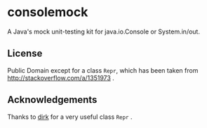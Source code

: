 # consolemock
A Java's mock unit-testing kit for java.io.Console or System.in/out.

## License

Public Domain except for a class `Repr`, which has been taken from http://stackoverflow.com/a/1351973 .

## Acknowledgements

Thanks to [dirk](http://stackoverflow.com/users/141081/dirk) for a very useful class `Repr` .
